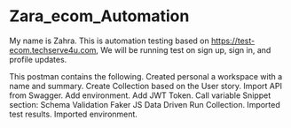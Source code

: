 # Zara_ecom_Automation
My name is Zahra.
This is automation testing based on https://test-ecom.techserve4u.com, We will be running test on sign up, sign in, and profile updates.

This postman contains the following.
Created personal a workspace with a name and summary.
Create Collection based on the User story.
Import API from Swagger.
Add environment.
Add JWT Token.
Call variable
Snippet section:
Schema Validation
Faker JS
Data Driven
Run Collection.
Imported test results.
Imported environment.
